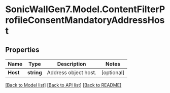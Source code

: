 # SonicWallGen7.Model.ContentFilterProfileConsentMandatoryAddressHost

## Properties

Name | Type | Description | Notes
------------ | ------------- | ------------- | -------------
**Host** | **string** | Address object host. | [optional] 

[[Back to Model list]](../README.md#documentation-for-models) [[Back to API list]](../README.md#documentation-for-api-endpoints) [[Back to README]](../README.md)

